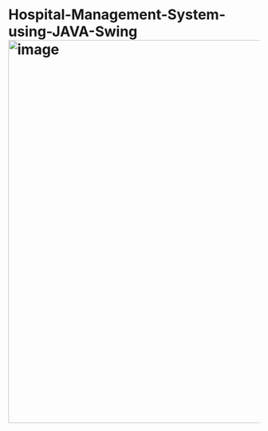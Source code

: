 # Hospital-Management-System-using-JAVA-Swing<img width="768" alt="image" src="https://github.com/rucham42/Hospital-Management-System-using-JAVA-Swing/assets/98709398/e11de92c-5d47-4d6e-a20b-ed39893c03d7">
